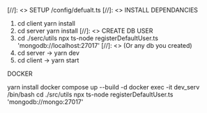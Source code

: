 [//]: <> SETUP /config/defualt.ts
[//]: <> INSTALL DEPENDANCIES
1. cd client yarn install
2. cd server yarn install
[//]: <> CREATE DB USER
3. cd ./serc/utils npx ts-node registerDefaultUser.ts 'mongodb://localhost:27017' [//]: <> (Or any db you created)
4. cd server -> yarn dev
5. cd client -> yarn start



DOCKER

yarn install
docker compose up --build -d
docker exec -it dev_serv /bin/bash
cd ./src/utils 
npx ts-node registerDefaultUser.ts 'mongodb://mongo:27017'